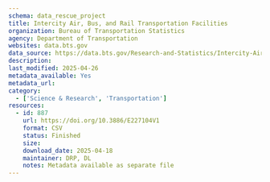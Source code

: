 ```yaml
---
schema: data_rescue_project 
title: Intercity Air, Bus, and Rail Transportation Facilities
organization: Bureau of Transportation Statistics
agency: Department of Transportation
websites: data.bts.gov
data_source: https://data.bts.gov/Research-and-Statistics/Intercity-Air-Bus-and-Rail-Transportation-Faciliti/xnub-2sc4/about_data
description: 
last_modified: 2025-04-26
metadata_available: Yes
metadata_url: 
category:
  - ['Science & Research', 'Transportation'] 
resources:
  - id: 887
    url: https://doi.org/10.3886/E227104V1
    format: CSV
    status: Finished
    size: 
    download_date: 2025-04-18
    maintainer: DRP, DL
    notes: Metadata available as separate file
---
```

